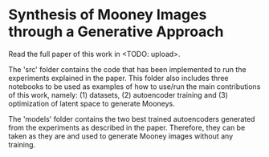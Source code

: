 # Synthesis of Mooney Images through a Generative Approach

Read the full paper of this work in <TODO: upload>.

The 'src' folder contains the code that has been implemented to run the experiments explained in the paper. 
This folder also includes three notebooks to be used as examples of how to use/run the main contributions of this work, namely: (1) datasets, (2) autoencoder training and (3) optimization of latent space to generate Mooneys.

The 'models' folder contains the two best trained autoencoders generated from the experiments as described in the paper. Therefore, they can be taken as they are and used to generate Mooney images without any training.
